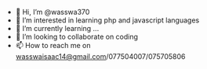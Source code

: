 - 👋 Hi, I’m @wasswa370
- 👀 I’m interested in learning php and javascript languages
- 🌱 I’m currently learning ...
- 💞️ I’m looking to collaborate on coding 
- 📫 How to reach me on wasswaisaac14@gmail.com/077504007/075705806

<!---
wasswa370/wasswa370 is a ✨ special ✨ repository because its `README.md` (this file) appears on your GitHub profile.
You can click the Preview link to take a look at your changes.
--->
